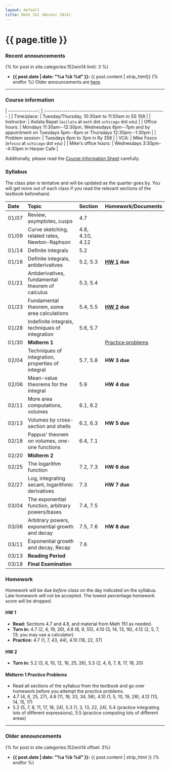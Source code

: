 ```yaml
---
layout: default
title: Math 152 (Winter 2014)
---
```


# {{ page.title }}

### Recent announcements
{% for post in site.categories.152win14 limit: 3 %}
* **{{ post.date | date: "%a %b %d" }}:** {{ post.content | strip_html}}
{% endfor %}
Older announcements are [here](#older-announcements).

----

### Course information
<div class="infotable">

| ---------------:     | :-----------------------------------------------------------                                                       |
| Time/place:          | Tuesday/Thursday, 10:30am to 11:50am in SS 108                                                                     |
| Instructor:          | Asilata Bapat (`asilata` at `math` dot `uchicago` dot `edu`)                                                       |
| Office hours:        | Mondays 11:30am--12:30pm, Wednesdays 6pm--7pm and by appointment on Tuesdays 5pm--6pm or Thursdays 12:30pm--1:30pm |
| Problem session:     | Tuesdays 6pm to 7pm in Ry 358                                                                                      |
| VCA:                 | Mike Fosco (`mfosco` at `uchicago` dot `edu`)                                                                      |
| Mike's office hours: | Wednesdays 3:30pm--4:30pm in Harper Cafe                                                                           |

</div>

Additionally, please read the [Course Information Sheet](courseinformationsheet.pdf) carefully.

### Syllabus
The class plan is tentative and will be updated as the quarter goes by. You will get more out of each class if you read the relevant sections of the textbook beforehand.
<div class="classplan">

| Date  | Topic                                             | Section         | Homework/Documents      |
| :---- | :-----------------------------                    | :---------      | :-------------------    |
| 01/07 | Review, asymptotes, cusps                         | 4.7             |                         |
| 01/09 | Curve sketching, related rates, Newton-Raphson    | 4.8, 4.10, 4.12 |                         |
| 01/14 | Definite integrals                                | 5.2             |                         |
| 01/16 | Definite integrals, antiderivatives               | 5.2, 5.3        | **[HW 1](#hw-1) due**   |
| 01/21 | Antiderivatives, fundamental theorem of calculus  | 5.3, 5.4        |                         |
| 01/23 | Fundamental theorem, some area calculations       | 5.4, 5.5        | **[HW 2](#hw-2) due**   |
| 01/28 | Indefinite integrals, techniques of integration   | 5.6, 5.7        |                         |
| 01/30 | **Midterm 1**                                     |                 | [Practice problems][p1] |
| 02/04 | Techniques of integration, properties of integral | 5.7, 5.8        | **HW 3 due**            |
| 02/06 | Mean-value theorems for the integral              | 5.9             | **HW 4 due**            |
| 02/11 | More area computations, volumes                   | 6.1, 6.2        |                         |
| 02/13 | Volumes by cross-section and shells               | 6.2, 6.3        | **HW 5 due**            |
| 02/18 | Pappus' theorem on volumes, one-one functions     | 6.4, 7.1        |                         |
| 02/20 | **Midterm 2**                                     |                 |                         |
| 02/25 | The logarithm function                            | 7.2, 7.3        | **HW 6 due**            |
| 02/27 | Log, integrating secant, logarithmic derivatives  | 7.3             | **HW 7 due**            |
| 03/04 | The exponential function, arbitrary powers/bases  | 7.4, 7.5        |                         |
| 03/06 | Arbitrary powers, exponential growth and decay    | 7.5, 7.6        | **HW 8 due**            |
| 03/11 | Exponential growth and decay, Recap               | 7.6             |                         |
| 03/13 | **Reading Period**                                |                 |                         |
| 03/18 | **Final Examination**                             |                 |                         |

[p1]: #midterm-1-practice-problems

</div>

### Homework
Homework will be due _before class_ on the day indicated on the syllabus. Late homework will not be accepted. The lowest percentage homework score will be dropped.

#### HW 1
* **Read:** Sections 4.7 and 4.8, and material from Math 151 as needed.
* **Turn in:** 4.7 (2, 4, 19, 26), 4.8 (8, 9, 55), 4.10 (3, 14, 13, 16), 4.12 (2, 5, 7, 13; you may use a calculator)
* **Practice:** 4.7 (1, 7, 43, 44), 4.10 (18, 22, 37)

#### HW 2
* **Turn in:** 5.2 (3, 6, 10, 12, 16, 25, 26), 5.3 (2, 4, 6, 7, 8, 17, 18, 20)

#### Midterm 1 Practice Problems

* Read all sections of the syllabus from the textbook and go over homework before you attempt the practice problems.
* 4.7 (4, 6, 25, 27), 4.8 (11, 18, 33, 34, 56), 4.10 (1, 5, 10, 19, 28), 4.12 (13, 14, 15, 17)
* 5.2 (5, 7, 8, 11, 17, 18, 24), 5.3 (1, 3, 13, 22, 24), 5.4 (practice integrating lots of different expressions), 5.5 (practice computing lots of different areas)

----
### Older announcements
{% for post in site.categories.152win14 offset: 3%}
* **{{ post.date | date: "%a %b %d" }}:** {{ post.content | strip_html }}
{% endfor %}

